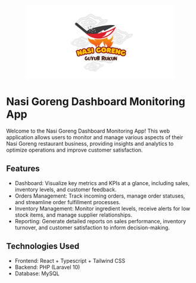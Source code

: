 <div align="center">
  <img style="width: 400px;" src="./public/user/images/logoguyub.png" />
</div>

# Nasi Goreng Dashboard Monitoring App

Welcome to the Nasi Goreng Dashboard Monitoring App! This web application allows users to monitor and manage various aspects of their Nasi Goreng restaurant business, providing insights and analytics to optimize operations and improve customer satisfaction.

## Features

-   Dashboard: Visualize key metrics and KPIs at a glance, including sales, inventory levels, and customer feedback.
-   Orders Management: Track incoming orders, manage order statuses, and streamline order fulfillment processes.
-   Inventory Management: Monitor ingredient levels, receive alerts for low stock items, and manage supplier relationships.
-   Reporting: Generate detailed reports on sales performance, inventory turnover, and customer satisfaction to inform decision-making.

## Technologies Used

-   Frontend: React + Typescript + Tailwind CSS
-   Backend: PHP (Laravel 10)
-   Database: MySQL
